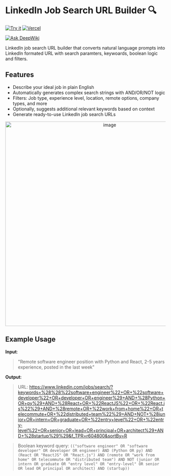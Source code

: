# LinkedIn Job Search URL Builder 🔍

[![Try it](https://img.shields.io/badge/try%20it-now-blue?style=for-the-badge)](https://linkedin-job-search-url-builder.vercel.app/) [![Vercel](https://img.shields.io/badge/vercel-deployed-black?style=for-the-badge&logo=vercel)](https://linkedin-job-search-url-builder.vercel.app/) 

[![Ask DeepWiki](https://deepwiki.com/badge.svg)](https://deepwiki.com/xRyul/linkedin-job-search-url-builder)

LinkedIn job search URL builder that converts natural language prompts into LinkedIn formated URL with search paramters, keywoards, boolean logic and filters.

## Features

- Describe your ideal job in plain English
- Automatically generates complex search strings with AND/OR/NOT logic
- Filters: Job type, experience level, location, remote options, company types, and more
- Optionally,  suggests additional relevant keywords based on context
- Generate ready-to-use LinkedIn job search URLs


<div align="center">
  <img width="640" alt="image" src="https://github.com/user-attachments/assets/88babfce-27f9-4035-add1-b61db0e77304" />
</div>


##  Example Usage

**Input**: 
> "Remote software engineer position with Python and React, 2-5 years experience, posted in the last week"

**Output**:

> URL: https://www.linkedin.com/jobs/search/?keywords=%28%28%22software+engineer%22+OR+%22software+developer%22+OR+developer+OR+engineer%29+AND+%28Python+OR+py%29+AND+%28React+OR+%22ReactJS%22+OR+%22React.js%22%29+AND+%28remote+OR+%22work+from+home%22+OR+telecommute+OR+%22distributed+team%22%29+AND+NOT+%28junior+OR+intern+OR+graduate+OR+%22entry+level%22+OR+%22entry-level%22+OR+senior+OR+lead+OR+principal+OR+architect%29+AND+%28startup%29%29&f_TPR=r604800&sortBy=R

> Boolean keyword query: `(("software engineer" OR "software developer" OR developer OR engineer) AND (Python OR py) AND (React OR "ReactJS" OR "React.js") AND (remote OR "work from home" OR telecommute OR "distributed team") AND NOT (junior OR intern OR graduate OR "entry level" OR "entry-level" OR senior OR lead OR principal OR architect) AND (startup))`
